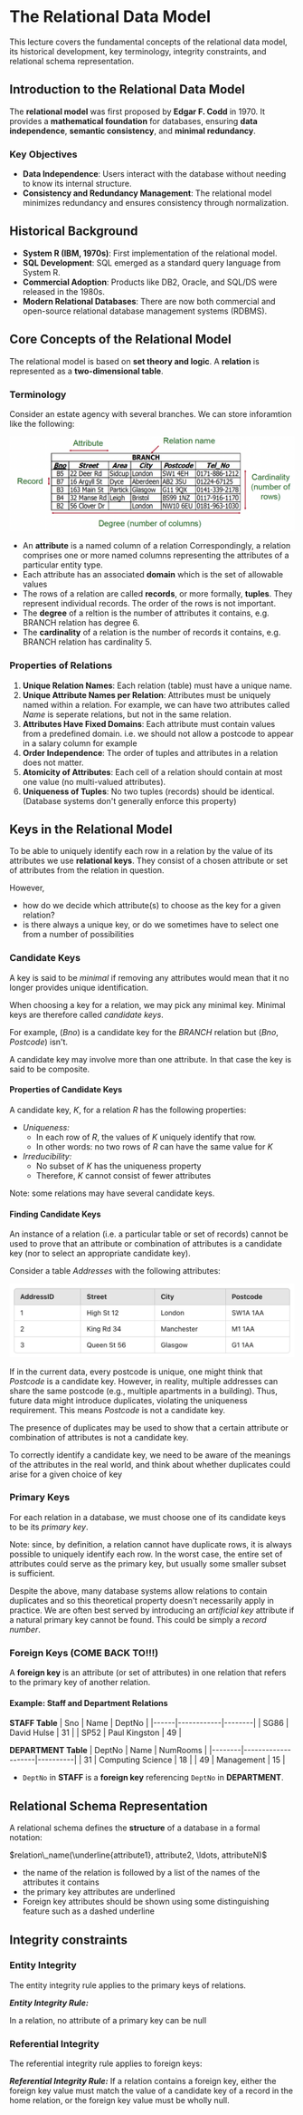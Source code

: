 # The Relational Data Model

This lecture covers the fundamental concepts of the relational data model, its historical development, key terminology, integrity constraints, and relational schema representation.

## Introduction to the Relational Data Model

The **relational model** was first proposed by **Edgar F. Codd** in 1970. It provides a **mathematical foundation** for databases, ensuring **data independence**, **semantic consistency**, and **minimal redundancy**.

### Key Objectives
- **Data Independence**: Users interact with the database without needing to know its internal structure.
- **Consistency and Redundancy Management**: The relational model minimizes redundancy and ensures consistency through normalization.

## Historical Background

- **System R (IBM, 1970s)**: First implementation of the relational model.
- **SQL Development**: SQL emerged as a standard query language from System R.
- **Commercial Adoption**: Products like DB2, Oracle, and SQL/DS were released in the 1980s.
- **Modern Relational Databases**: There are now both commercial and open-source relational database management systems (RDBMS).

## Core Concepts of the Relational Model

The relational model is based on **set theory and logic**. A **relation** is represented as a **two-dimensional table**.

### Terminology

Consider an estate agency with several branches. We can store inforamtion like the following:

![relation example](images/Relation_example.png)

- An **attribute** is a named column of a relation Correspondingly, a relation comprises one or more named columns representing the attributes of a particular entity type.
- Each attribute has an associated **domain** which is the set of allowable values  
- The rows of a relation are called **records**, or more formally, **tuples**. They represent individual records. The order of the rows is not important.
- The **degree** of a reltion is the number of attributes it contains, e.g. BRANCH relation has degree 6.
- The **cardinality** of a relation is the number of records it contains, e.g. BRANCH relation has cardinality 5.

### Properties of Relations

1. **Unique Relation Names**: Each relation (table) must have a unique name.
2. **Unique Attribute Names per Relation**: Attributes must be uniquely named within a relation. For example, we can have two attributes called *Name* is seperate relations, but not in the same relation.
3. **Attributes Have Fixed Domains**: Each attribute must contain values from a predefined domain. i.e. we should not allow a postcode to appear in a salary column for example
4. **Order Independence**: The order of tuples and attributes in a relation does not matter.
5. **Atomicity of Attributes**: Each cell of a relation should contain at most one value (no multi-valued attributes).
6. **Uniqueness of Tuples**: No two tuples (records) should be identical. (Database systems don't generally enforce this property)

## Keys in the Relational Model

To be able to uniquely identify each row in a relation by the value of its attributes we use **relational keys**. They consist of a chosen attribute or set of attributes from the relation in question. 

However,
- how do we decide which attribute(s) to choose as the key for a given relation?
- is there always a unique key, or do we sometimes have to select one from a number of possibilities

### **Candidate Keys**

A key is said to be *minimal* if removing any attributes would mean that it no longer provides unique identification.

When choosing a key for a relation, we may pick any minimal key. Minimal keys are therefore called *candidate keys*.

For example, $(Bno)$ is a candidate key for the $BRANCH$ relation but $(Bno, Postcode)$ isn't.

A candidate key may involve more than one attribute. In that case the key is said to be composite.

#### Properties of Candidate Keys

A candidate key, $K$, for a relation $R$ has the following properties:

* *Uniqueness:*
    - In each row of $R$, the values of $K$ uniquely identify that row.
    - In other words: no two rows of $R$ can have the same value for $K$ 
* *Irreducibility:*
    - No subset of $K$ has the uniqueness property
    - Therefore, $K$ cannot consist of fewer attributes

Note: some relations may have several candidate keys.

#### Finding Candidate Keys

An instance of a relation (i.e. a particular table or set of records) cannot be used to prove that an attribute or combination of attributes is a candidate key (nor to select an appropriate candidate key).

Consider a table *Addresses* with the following attributes:

![Address relation](images/Address_relation.png)

If in the current data, every postcode is unique, one might think that *Postcode* is a candidate key. However, in reality, multiple addresses can share the same postcode (e.g., multiple apartments in a building). Thus, future data might introduce duplicates, violating the uniqueness requirement. This means *Postcode* is not a candidate key.

The presence of duplicates may be used to show that a certain attribute or combination of attributes is not a candidate key.

To correctly identify a candidate key, we need to be aware of the meanings of the attributes in the real world, and think about whether duplicates could arise for a given choice of key

### Primary Keys

For each relation in a database, we must choose one of its candidate keys to be its *primary key*.

Note: since, by definition, a relation cannot have duplicate rows, it is always possible to uniquely identify each row. In the worst case, the entire set of attributes could serve as the primary key, but usually some smaller subset is sufficient.

Despite the above, many database systems allow relations to contain duplicates and so this theoretical property doesn't necessarily apply in practice. We are often best served by introducing an *artificial key* attribute if a natural primary key cannot be found. This could be simply a *record number*. 

### **Foreign Keys (COME BACK TO!!!)**
A **foreign key** is an attribute (or set of attributes) in one relation that refers to the primary key of another relation.

#### **Example: Staff and Department Relations**
**STAFF Table**
| Sno  | Name        | DeptNo |
|------|------------|--------|
| SG86 | David Hulse | 31     |
| SP52 | Paul Kingston | 49  |

**DEPARTMENT Table**
| DeptNo | Name               | NumRooms |
|--------|--------------------|----------|
| 31     | Computing Science  | 18       |
| 49     | Management         | 15       |

- `DeptNo` in **STAFF** is a **foreign key** referencing `DeptNo` in **DEPARTMENT**.

## Relational Schema Representation

A relational schema defines the **structure** of a database in a formal notation:

$relation\_name(\underline{attribute1}, attribute2, \ldots, attributeN)$

* the name of the relation is followed by a list of the names of the attributes it contains
* the primary key attributes are underlined
* Foreign key attributes should be shown using some distinguishing feature such as a dashed underline

## Integrity constraints

### Entity Integrity

The entity integrity rule applies to the primary keys of relations.

***Entity Integrity Rule:***

In a relation, no attribute of a primary key can be null



### Referential Integrity

The referential integrity rule applies to foreign keys:

***Referential Integrity Rule:***
If a relation contains a foreign key, either the foreign key value must match the value of a candidate key of a record in the home relation, or the foreign key value must be wholly null.


